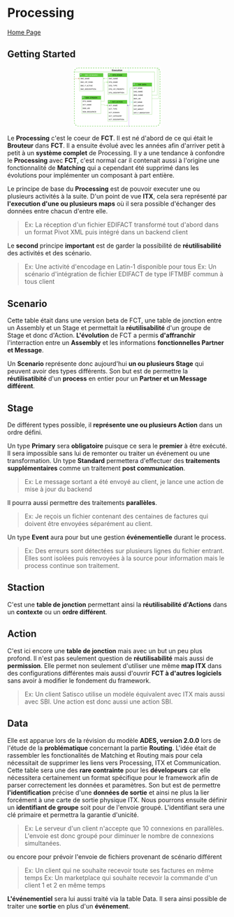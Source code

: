 # Processing #

[Home Page](../README.md)

## Getting Started ##

<p align="center"><img src="FCT--Framework--DataModel--Processing.png" width="200"></p>

Le __Processing__ c'est le coeur de __FCT__. Il est né d'abord de ce qui était le __Brouteur__ dans __FCT__. Il a ensuite évolué avec les années afin d'arriver petit à petit à un __système complet__ de Processing.
Il y a une tendance à confondre le __Processing__ avec __FCT__, c'est normal car il contenait aussi à l'origine une fonctionnalité de __Matching__ qui a cependant été supprimé dans les évolutions pour implémenter un composant à part entière.

Le principe de base du __Processing__ est de pouvoir executer une ou plusieurs activités à la suite. D'un point de vue __ITX__, cela sera représenté par __l'execution d'une ou plusieurs maps__ où il sera possible d'échanger des données entre chacun d'entre elle.
> Ex: La réception d'un fichier EDIFACT transformé tout d'abord dans un format Pivot XML puis intégré dans un backend client


Le __second__ principe __important__ est de garder la possibilité de __réutilisabilité__ des activités et des scénario.
> Ex: Une activité d'encodage en Latin-1 disponible pour tous
> Ex: Un scénario d'intégration de fichier EDIFACT de type IFTMBF commun à tous client

## Scenario ##
Cette table était dans une version beta de FCT, une table de jonction entre un Assembly et un Stage et permettait la __réutilisabilité__ d'un groupe de Stage et donc d'Action.
__L'évolution__ de FCT a permis __d'affranchir__ l'interraction entre un __Assembly__ et les informations __fonctionnelles Partner et Message__.

Un __Scenario__ représente donc aujourd'hui __un ou plusieurs Stage__ qui peuvent avoir des types différents.
Son but est de permettre la __réutilisatibité__ d'un __process__ en entier pour un __Partner et un Message différent__.

## Stage ##
De différent types possible, il __représente une ou plusieurs Action__ dans un ordre défini.

Un type __Primary__ sera __obligatoire__ puisque ce sera le __premier__ à être exécuté. Il sera impossible sans lui de remonter ou traiter un événement ou une transformation.
Un type __Standard__ permettera d'effectuer des __traitements supplémentaires__ comme un traitement __post communication__.
> Ex: Le message sortant a été envoyé au client, je lance une action de mise à jour du backend

Il pourra aussi permettre des traitements __parallèles__.
> Ex: Je reçois un fichier contenant des centaines de factures qui doivent être envoyées séparément au client.

Un type __Event__ aura pour but une gestion __événementielle__ durant le process.
> Ex: Des erreurs sont détectées sur plusieurs lignes du fichier entrant. Elles sont isolées puis renvoyées à la source pour information mais le process continue son traitement.

## Staction ##
C'est une __table de jonction__ permettant ainsi la __réutilisabilité d'Actions__ dans un __contexte__ ou un __ordre différent__.

## Action ##
C'est ici encore une __table de jonction__ mais avec un but un peu plus profond. Il n'est pas seulement question de __réutilisabilité__ mais aussi de __permission__.
Elle permet non seulement d'utiliser une même __map ITX__ dans des configurations différentes mais aussi d'ouvrir __FCT à d'autres logiciels__ sans avoir à modifier le fondement du framework.
> Ex: Un client Satisco utilise un modèle équivalent avec ITX mais aussi avec SBI. Une action est donc aussi une action SBI.

## Data ##
Elle est apparue lors de la révision du modèle __ADES, version 2.0.0__ lors de l'étude de la __problématique__ concernant la partie __Routing__.
L'idée était de rassembler les fonctionalités de Matching et Routing mais pour cela nécessitait de supprimer les liens vers Processing, ITX et Communication.
Cette table sera une des __rare contrainte__ pour les __dévelopeurs__ car elle nécessitera certainement un format spécifique pour le framework afin de parser correctement les données et paramètres.
Son but est de permettre __l'identification__ précise d'une __données de sortie__ et ainsi ne plus la lier forcément à une carte de sortie physique ITX.
Nous pourrons ensuite définir un __identifiant de groupe__ soit pour de l'envoie groupé. L'identifiant sera une clé primaire et permettra la garantie d'unicité.
> Ex: Le serveur d'un client n'accepte que 10 connexions en parallèles. L'envoie est donc groupé pour diminuer le nombre de connexions simultanées.

ou encore pour prévoir l'envoie de fichiers provenant de scénario différent
> Ex: Un client qui ne souhaite recevoir toute ses factures en même temps
> Ex: Un marketplace qui souhaite recevoir la commande d'un client 1 et 2 en même temps

__L'événementiel__ sera lui aussi traité via la table Data. Il sera ainsi possible de traiter une __sortie__ en plus d'un __événement__.
